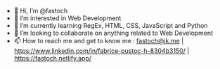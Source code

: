 - 👋 Hi, I’m @fastoch
- 👀 I’m interested in Web Development
- 🌱 I’m currently learning RegEx, HTML, CSS, JavaScript and Python
- 💞️ I’m looking to collaborate on anything related to Web Development
- 📫 How to reach me and get to know me : fastoch@ik.me | https://www.linkedin.com/in/fabrice-pustoc-h-8304b3150/ | https://fastoch.netlify.app/

<!---
fastoch/fastoch is a ✨ special ✨ repository because its `README.md` (this file) appears on your GitHub profile.
You can click the Preview link to take a look at your changes.
--->
